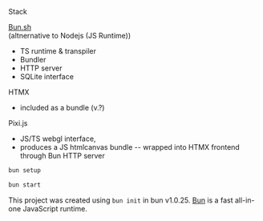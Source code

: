 
Stack

[Bun.sh](https://github.com/oven-sh/bun)  
(altnernative to Nodejs (JS Runtime))
- TS runtime & transpiler
- Bundler
- HTTP server
- SQLite interface

HTMX 
- included as a bundle (v.?)

Pixi.js
- JS/TS webgl interface,
- produces a JS htmlcanvas bundle
-- wrapped into HTMX frontend through Bun HTTP server


```bash
bun setup
```
```bash
bun start
```

This project was created using `bun init` in bun v1.0.25. [Bun](https://bun.sh) is a fast all-in-one JavaScript runtime.
